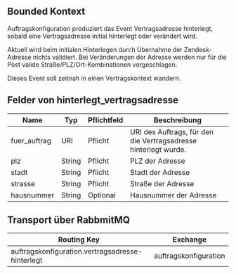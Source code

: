 ## Bounded Kontext

Auftragskonfiguration produziert das Event Vertragsadresse hinterlegt, sobald eine Vertragsadresse initial hinterlegt oder verändert wird.

Aktuell wird beim initialen Hinterlegen durch Übernahme der Zendesk-Adresse nichts validiert. Bei Veränderungen der Adresse werden nur für die Post valide Straße/PLZ/Ort-Kombinationen vorgeschlagen.

Dieses Event soll zeitnah in einen Vertragskontext wandern.

## Felder von hinterlegt_vertragsadresse

| Name                     | Typ    | Pflichtfeld | Beschreibung                                                                                                       |
| ------------------------ | ------ | ----------- | ------------------------------------------------------------------------------------------------------------------ |
| fuer_auftrag             | URI    | Pflicht     | URI des Auftrags, für den die Vertragsadresse hinterlegt wurde.                                                    |
| plz                      | String | Pflicht     | PLZ der Adresse                                                                                                    |
| stadt                    | String | Pflicht     | Stadt der Adresse                                                                                                  |
| strasse                  | String | Pflicht     | Straße der Adresse                                                                                                 |
| hausnummer               | String | Optional    | Hausnummer der Adresse                                                                                             |

## Transport über RabbmitMQ

| Routing Key                                      | Exchange              |
| ------------------------------------------------ | --------------------- |
| auftragskonfiguration.vertragsadresse-hinterlegt | auftragskonfiguration |
